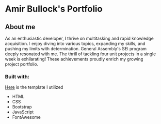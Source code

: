 # Amir Bullock's Portfolio


## About me

As an enthusiastic developer, I thrive on multitasking and rapid knowledge acquisition. I enjoy diving into various topics, expanding my skills, and pushing my limits with determination. General Assembly's SEI program deeply resonated with me. The thrill of tackling four unit projects in a single week is exhilarating! These achievements proudly enrich my growing project portfolio.

### Built with:

[Here](https://templatemo.com/tm-458-lavish) is the template I utilized

- HTML
- CSS
- Bootstrap
- JavaScript
- FontAwesome
